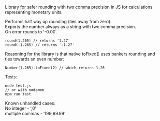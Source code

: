 
Library for safer rounding with two comma precision in JS for calculations representing monetary units.  

Performs half way up rounding (ties away from zero):  
Exports the number always as a string with two comma precision.   
On error rounds to '-0.00'.  

```
round(1.265) // returns '1.27'
round(-1.265) // returns '-1.27'
```

Reasoning for the library is that native toFixed() uses bankers rounding and ties towards an even number:  

```
Number(1.265).toFixed(2) // which returns 1.26
```

Tests:

```
node test.js
// or with nodemon
npm run test
```

Known unhandled cases:  
No integer - ',0'  
multiple commas - '199,99.99'  
